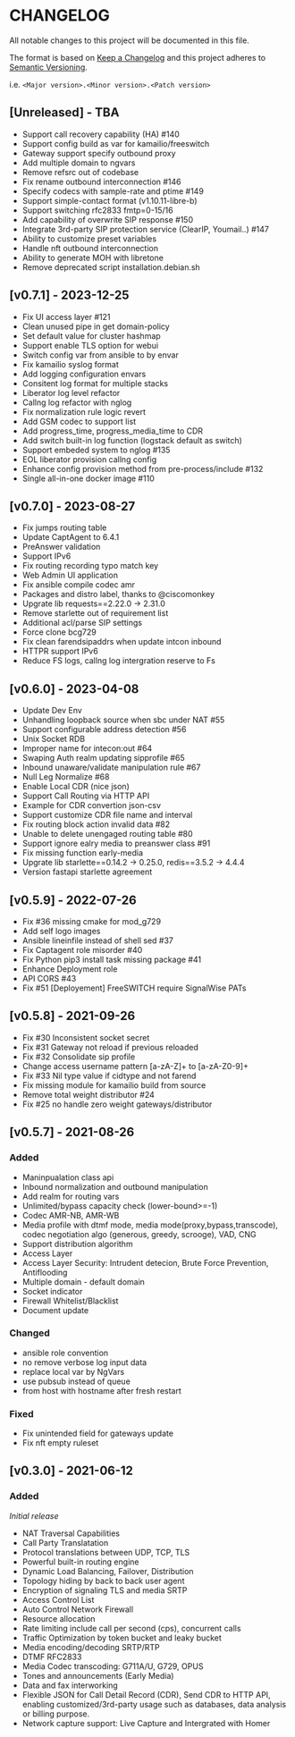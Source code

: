 # CHANGELOG

All notable changes to this project will be documented in this file.

The format is based on [Keep a Changelog](http://keepachangelog.com/) 
and this project adheres to [Semantic Versioning](http://semver.org/).

i.e. `<Major version>.<Minor version>.<Patch version>`

## [Unreleased] - TBA
- Support call recovery capability (HA) #140
- Support config build as var for kamailio/freeswitch
- Gateway support specify outbound proxy
- Add multiple domain to ngvars
- Remove refsrc out of codebase
- Fix rename outbound interconnection #146
- Specify codecs with sample-rate and ptime #149
- Support simple-contact format (v1.10.11-libre-b) 
- Support switching rfc2833 fmtp=0-15/16
- Add capability of overwrite SIP response #150
- Integrate 3rd-party SIP protection service (ClearIP, Youmail..) #147
- Ability to customize preset variables
- Handle nft outbound interconnection
- Ability to generate MOH with libretone
- Remove deprecated script installation.debian.sh

## [v0.7.1] - 2023-12-25
- Fix UI access layer #121
- Clean unused pipe in get domain-policy
- Set default value for cluster hashmap
- Support enable TLS option for webui
- Switch config var from ansible to by envar
- Fix kamailio syslog format
- Add logging configuration envars
- Consitent log format for multiple stacks
- Liberator log level refactor
- Callng log refactor with nglog
- Fix normalization rule logic revert
- Add GSM codec to support list
- Add progress_time, progress_media_time to CDR
- Add switch built-in log function (logstack default as switch)
- Support embeded system to nglog #135
- EOL liberator provision callng config
- Enhance config provision method from pre-process/include #132
- Single all-in-one docker image #110

## [v0.7.0] - 2023-08-27
- Fix jumps routing table
- Update CaptAgent to 6.4.1
- PreAnswer validation
- Support IPv6
- Fix routing recording typo match key
- Web Admin UI application
- Fix ansible compile codec amr
- Packages and distro label, thanks to @ciscomonkey
- Upgrate lib requests==2.22.0 -> 2.31.0
- Remove starlette out of requirement list
- Additional acl/parse SIP settings
- Force clone bcg729
- Fix clean farendsipaddrs when update intcon inbound
- HTTPR support IPv6
- Reduce FS logs, callng log intergration reserve to Fs

## [v0.6.0] - 2023-04-08
- Update Dev Env
- Unhandling loopback source when sbc under NAT #55
- Support configurable address detection #56
- Unix Socket RDB
- Improper name for intecon:out #64
- Swaping Auth realm updating sipprofile #65
- Inbound unaware/validate manipulation rule #67
- Null Leg Normalize #68
- Enable Local CDR (nice json)
- Support Call Routing via HTTP API
- Example for CDR convertion json-csv
- Support customize CDR file name and interval
- Fix routing block action invalid data #82
- Unable to delete unengaged routing table #80
- Support ignore ealry media to preanswer class #91
- Fix missing function early-media
- Upgrate lib starlette==0.14.2 -> 0.25.0, redis==3.5.2 -> 4.4.4
- Version fastapi starlette agreement 

## [v0.5.9] - 2022-07-26
- Fix #36 missing cmake for mod_g729
- Add self logo images
- Ansible lineinfile instead of shell sed #37
- Fix Captagent role misorder #40
- Fix Python pip3 install task missing package #41
- Enhance Deployment role
- API CORS #43
- Fix #51 [Deployement] FreeSWITCH require SignalWise PATs

## [v0.5.8] - 2021-09-26
- Fix #30 Inconsistent socket secret 
- Fix #31 Gateway not reload if previous reloaded
- Fix #32 Consolidate sip profile
- Change access username pattern [a-zA-Z]+ to [a-zA-Z0-9]+
- Fix #33 Nil type value if cidtype and not farend
- Fix missing module for kamailio build from source
- Remove total weight distributor #24
- Fix #25 no handle zero weight gateways/distributor

## [v0.5.7] - 2021-08-26
### Added
- Maninpualation class api
- Inbound normalization and outbound manipulation
- Add realm for routing vars
- Unlimited/bypass capacity check (lower-bound>=-1)
- Codec AMR-NB, AMR-WB
- Media profile with dtmf mode, media mode(proxy,bypass,transcode), codec negotiation algo (generous, greedy, scrooge), VAD, CNG
- Support distribution algorithm
- Access Layer
- Access Layer Security: Intrudent detecion, Brute Force Prevention, Antiflooding
- Multiple domain - default domain
- Socket indicator
- Firewall Whitelist/Blacklist
- Document update

### Changed
- ansible role convention
- no remove verbose log input data
- replace local var by NgVars
- use pubsub instead of queue
- from host with hostname after fresh restart

### Fixed
- Fix unintended field for gateways update
- Fix nft empty ruleset

## [v0.3.0] - 2021-06-12

### Added
*Initial release*

- NAT Traversal Capabilities
- Call Party Translatation
- Protocol translations between UDP, TCP, TLS
- Powerful built-in routing engine
- Dynamic Load Balancing, Failover, Distribution
- Topology hiding by back to back user agent
- Encryption of signaling TLS and media SRTP
- Access Control List
- Auto Control Network Firewall
- Resource allocation
- Rate limiting include call per second (cps), concurrent calls
- Traffic Optimization by token bucket and leaky bucket
- Media encoding/decoding SRTP/RTP
- DTMF RFC2833
- Media Codec transcoding: G711A/U, G729, OPUS
- Tones and announcements (Early Media)
- Data and fax interworking
- Flexible JSON for Call Detail Record (CDR), Send CDR to HTTP API, enabling customized/3rd-party usage such as databases, data analysis or billing purpose. 
- Network capture support: Live Capture and Intergrated with Homer

